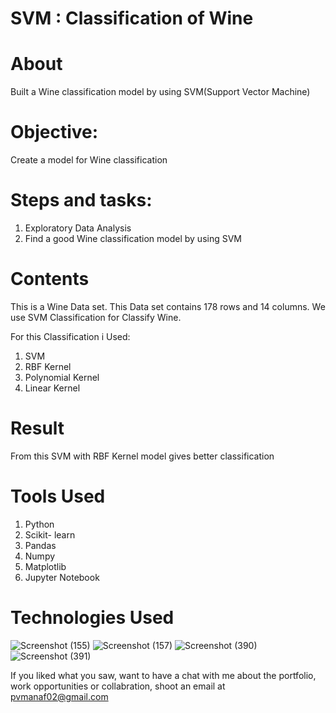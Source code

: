 # SVM : Classification of Wine

# About

Built a Wine classification model by using SVM(Support Vector Machine)

# Objective: 
Create a model for Wine classification
# Steps and tasks:
1. Exploratory Data Analysis
2. Find a good Wine classification model by using SVM

# Contents
This is a Wine Data set. This Data set contains 178 rows and 14 columns. We use SVM Classification for Classify Wine. 

For this Classification i Used:
1) SVM
2) RBF Kernel
3) Polynomial Kernel
4) Linear Kernel

# Result

From this SVM with RBF Kernel model gives better classification

# Tools Used

1) Python
2) Scikit- learn
3) Pandas
4) Numpy
5) Matplotlib
6) Jupyter Notebook

# Technologies Used
![Screenshot (155)](https://user-images.githubusercontent.com/84491967/139635128-5ac86cca-3de3-483e-9ba2-d0de52da5e49.png)
![Screenshot (157)](https://user-images.githubusercontent.com/84491967/140642806-d77b4a89-7c81-4fd7-83da-2c1f694212f6.png)
![Screenshot (390)](https://user-images.githubusercontent.com/84491967/146012601-1299d211-c83b-4459-a43b-1e9fb10b320f.png)
![Screenshot (391)](https://user-images.githubusercontent.com/84491967/146012677-6c652709-d2cc-4b43-b349-4312317757f7.png)

If you liked what you saw, want to have a chat with me about the portfolio, work opportunities or collabration, shoot an email at pvmanaf02@gmail.com



